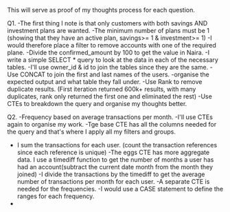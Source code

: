 This will serve as proof of my thoughts process for each question.

Q1.
-The first thing I note is that only customers with both savings AND investment plans are wanted.
-The minimum number of plans must be 1 (showing that they have an active plan, savings>= 1 & investment>= 1)
-I would therefore place a filter to remove accounts with one of the required plane.
-Divide the confirmed_amount by 100 to get the value in Naira.
-I write a simple SELECT * query to look at the data in each of the necessary tables.
-I'll use owner_id & id to join the tables since they are the same.
-Use CONCAT to join the first and last names of the users.
-organise the expected output and what table they fall under.
-Use Rank to remove duplicate results. (First iteration returned 600k+ results, with many duplicates, rank only returned the first one and eliminated the rest)
-Use CTEs to breakdown the query and organise my thoughts better.

Q2.
-Frequency based on average transactions per month.
-I'll use CTEs again to organise my work.
-Tge base CTE has all the columns needed for the query and that's where I apply all my filters and groups.
- I sum the transactions for each user. (count the transaction references since each reference is unique)
-The eggs CTE has more aggregate data. I use a timediff function to get the number of months a user has had an account(subtract the current date month from the month they joined)
-I divide the transactions by the timediff to get the average number of transactions per month for each user.
-A separate CTE is needed for the frequencies.
-I would use a CASE statement to define the ranges for each frequency.
-